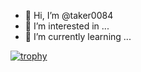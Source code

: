 - 👋 Hi, I’m @taker0084
- 👀 I’m interested in ...
- 🌱 I’m currently learning ...

[![trophy](https://github-profile-trophy.vercel.app/?username=ryo-ma)](https://github.com/ryo-ma/github-profile-trophy)
<!---
taker0084/taker0084 is a ✨ special ✨ repository because its `README.md` (this file) appears on your GitHub profile.
You can click the Preview link to take a look at your changes.
--->
